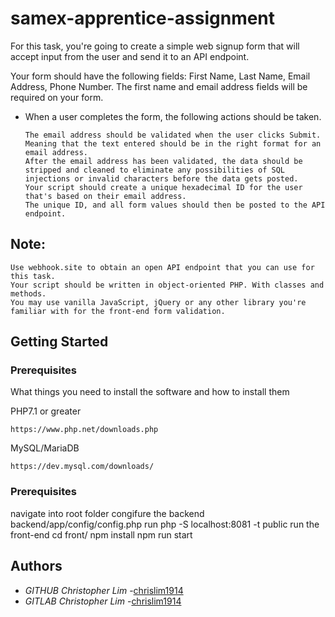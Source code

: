 # samex-apprentice-assignment

For this task, you're going to create a simple web signup form that will accept input from the user and send it to an API endpoint.


Your form should have the following fields: First Name, Last Name, Email Address, Phone Number. The first name and email address fields will be required on your form.


* When a user completes the form, the following actions should be taken.
    ```
    The email address should be validated when the user clicks Submit. Meaning that the text entered should be in the right format for an email address.
    After the email address has been validated, the data should be stripped and cleaned to eliminate any possibilities of SQL injections or invalid characters before the data gets posted.
    Your script should create a unique hexadecimal ID for the user that's based on their email address.
    The unique ID, and all form values should then be posted to the API endpoint.
    ```

## Note:

    Use webhook.site to obtain an open API endpoint that you can use for this task.
    Your script should be written in object-oriented PHP. With classes and methods.
    You may use vanilla JavaScript, jQuery or any other library you're familiar with for the front-end form validation.

## Getting Started
### Prerequisites

What things you need to install the software and how to install them

PHP7.1 or greater
```
https://www.php.net/downloads.php
```

MySQL/MariaDB
```
https://dev.mysql.com/downloads/
```
### Prerequisites
navigate into root folder
congifure the backend
backend/app/config/config.php
run php -S localhost:8081 -t public
run the front-end
cd front/
npm install
npm run start

## Authors

* *GITHUB Christopher Lim* -[chrislim1914](https://github.com/chrislim1914)
* *GITLAB Christopher Lim* -[chrislim1914](https://gitlab.com/chrislim1914)
